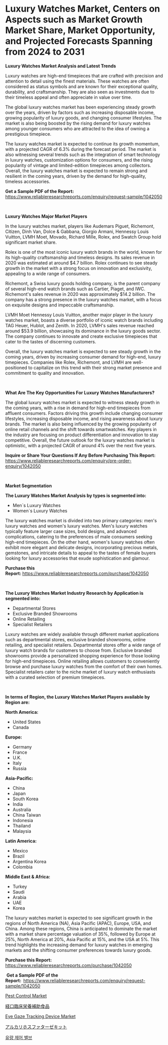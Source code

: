 <p><h1>Luxury Watches Market, Centers on Aspects such as Market Growth Market Share, Market Opportunity, and Projected Forecasts Spanning from 2024 to 2031</h1></p><p><strong>Luxury Watches Market Analysis and Latest Trends</strong></p>
<p><p>Luxury watches are high-end timepieces that are crafted with precision and attention to detail using the finest materials. These watches are often considered as status symbols and are known for their exceptional quality, durability, and craftsmanship. They are also seen as investments due to their timeless appeal and often appreciate in value over time.</p><p>The global luxury watches market has been experiencing steady growth over the years, driven by factors such as increasing disposable income, growing popularity of luxury goods, and changing consumer lifestyles. The market is also being boosted by the rising demand for luxury watches among younger consumers who are attracted to the idea of owning a prestigious timepiece.</p><p>The luxury watches market is expected to continue its growth momentum, with a projected CAGR of 6.3% during the forecast period. The market is also witnessing several trends such as the integration of smart technology in luxury watches, customization options for consumers, and the rising popularity of vintage and limited-edition timepieces among collectors. Overall, the luxury watches market is expected to remain strong and resilient in the coming years, driven by the demand for high-quality, timeless accessories.</p></p>
<p><strong>Get a Sample PDF of the Report:&nbsp;</strong> <a href="https://www.reliableresearchreports.com/enquiry/request-sample/1042050">https://www.reliableresearchreports.com/enquiry/request-sample/1042050</a></p>
<p>&nbsp;</p>
<p><strong>Luxury Watches Major Market Players</strong></p>
<p><p>In the luxury watches market, players like Audemars Piguet, Richemont, Citizen, Dinh Van, Dolce & Gabbana, Giorgio Armani, Hennessy Louis Vuitton, LVMH Moet, Movado, Richard Mille, Rolex, and Swatch Group hold significant market share.</p><p>Rolex is one of the most iconic luxury watch brands in the world, known for its high-quality craftsmanship and timeless designs. Its sales revenue in 2020 was estimated at around $4.7 billion. Rolex continues to see steady growth in the market with a strong focus on innovation and exclusivity, appealing to a wide range of consumers.</p><p>Richemont, a Swiss luxury goods holding company, is the parent company of several high-end watch brands such as Cartier, Piaget, and IWC. Richemont's sales revenue in 2020 was approximately $14.2 billion. The company has a strong presence in the luxury watches market, with a focus on exquisite designs and impeccable craftsmanship.</p><p>LVMH Moet Hennessy Louis Vuitton, another major player in the luxury watches market, boasts a diverse portfolio of iconic watch brands including TAG Heuer, Hublot, and Zenith. In 2020, LVMH's sales revenue reached around $53.9 billion, showcasing its dominance in the luxury goods sector. The company continues to innovate and create exclusive timepieces that cater to the tastes of discerning customers.</p><p>Overall, the luxury watches market is expected to see steady growth in the coming years, driven by increasing consumer demand for high-end, luxury timepieces. Companies like Rolex, Richemont, and LVMH are well-positioned to capitalize on this trend with their strong market presence and commitment to quality and innovation.</p></p>
<p>&nbsp;</p>
<p><strong>What Are The Key Opportunities For Luxury Watches Manufacturers?</strong></p>
<p><p>The global luxury watches market is expected to witness steady growth in the coming years, with a rise in demand for high-end timepieces from affluent consumers. Factors driving this growth include changing consumer lifestyles, increasing disposable income, and rising awareness about luxury brands. The market is also being influenced by the growing popularity of online retail channels and the shift towards smartwatches. Key players in the industry are focusing on product differentiation and innovation to stay competitive. Overall, the future outlook for the luxury watches market is optimistic, with a projected CAGR of around 4% over the next five years.</p></p>
<p><strong>Inquire or Share Your Questions If Any Before Purchasing This Report:</strong> <a href="https://www.reliableresearchreports.com/enquiry/pre-order-enquiry/1042050">https://www.reliableresearchreports.com/enquiry/pre-order-enquiry/1042050</a></p>
<p>&nbsp;</p>
<p><strong>Market Segmentation</strong></p>
<p><strong>The Luxury Watches Market Analysis by types is segmented into:</strong></p>
<p><ul><li>Men`s Luxury Watches</li><li>Women`s Luxury Watches</li></ul></p>
<p><p>The luxury watches market is divided into two primary categories: men's luxury watches and women's luxury watches. Men's luxury watches typically feature larger case sizes, bold designs, and advanced complications, catering to the preferences of male consumers seeking high-end timepieces. On the other hand, women's luxury watches often exhibit more elegant and delicate designs, incorporating precious metals, gemstones, and intricate details to appeal to the tastes of female buyers looking for luxury accessories that exude sophistication and glamour.</p></p>
<p><strong>Purchase this Report:&nbsp;</strong><a href="https://www.reliableresearchreports.com/purchase/1042050">https://www.reliableresearchreports.com/purchase/1042050</a></p>
<p>&nbsp;</p>
<p><strong>The Luxury Watches Market Industry Research by Application is segmented into:</strong></p>
<p><ul><li>Departmental Stores</li><li>Exclusive Branded Showrooms</li><li>Online Retailing</li><li>Specialist Retailers</li></ul></p>
<p><p>Luxury watches are widely available through different market applications such as departmental stores, exclusive branded showrooms, online retailing, and specialist retailers. Departmental stores offer a wide range of luxury watch brands for customers to choose from. Exclusive branded showrooms provide a personalized shopping experience for those looking for high-end timepieces. Online retailing allows customers to conveniently browse and purchase luxury watches from the comfort of their own homes. Specialist retailers cater to the niche market of luxury watch enthusiasts with a curated selection of premium timepieces.</p></p>
<p>&nbsp;</p>
<p><strong>In terms of Region, the Luxury Watches Market Players available by Region are:</strong></p>
<p>
    <p> <strong> North America: </strong>
        <ul>
            <li>United States</li>
            <li>Canada</li>
        </ul>
        </p> 
    <p> <strong> Europe: </strong>
        <ul>
            <li>Germany</li>
            <li>France</li>
            <li>U.K.</li>
            <li>Italy</li>
            <li>Russia</li>
        </ul>
        </p> 
    <p> <strong> Asia-Pacific: </strong>
        <ul>
            <li>China</li>
            <li>Japan</li>
            <li>South Korea</li>
            <li>India</li>
            <li>Australia</li>
            <li>China Taiwan</li>
            <li>Indonesia</li>
            <li>Thailand</li>
            <li>Malaysia</li>
        </ul>
        </p> 
    <p> <strong> Latin America: </strong>
        <ul>
            <li>Mexico</li>
            <li>Brazil</li>
            <li>Argentina Korea</li>
            <li>Colombia</li>
        </ul>
        </p> 
    <p> <strong> Middle East & Africa: </strong>
        <ul>
            <li>Turkey</li>
            <li>Saudi</li>
            <li>Arabia</li>
            <li>UAE</li>
            <li>Korea</li>
        </ul>
    </p>
    </p>
<p><p>The luxury watches market is expected to see significant growth in the regions of North America (NA), Asia Pacific (APAC), Europe, USA, and China. Among these regions, China is anticipated to dominate the market with a market share percentage valuation of 35%, followed by Europe at 25%, North America at 20%, Asia Pacific at 15%, and the USA at 5%. This trend highlights the increasing demand for luxury watches in emerging markets and the shifting consumer preferences towards luxury goods.</p></p>
<p><strong>Purchase this Report: </strong><a href="https://www.reliableresearchreports.com/purchase/1042050">https://www.reliableresearchreports.com/purchase/1042050</a></p>
<p>&nbsp;<strong>Get a Sample PDF of the Report:&nbsp;&nbsp;</strong><a href="https://www.reliableresearchreports.com/enquiry/request-sample/1042050">https://www.reliableresearchreports.com/enquiry/request-sample/1042050</a></p>
<p><strong></strong></p>
<p><p><a href="https://github.com/Airanohannonzb68e5pb53oc1/Market-Research-Report-List-1/blob/main/pest-control-market.md">Pest Control Market</a></p><p><a href="https://github.com/bucuel854722/Market-Research-Report-List-1/blob/main/29253223245.md">経口臨床栄養補助食品</a></p><p><a href="https://issuu.com/reportprime-2/docs/eye-gaze-tracking-device-market-size-2030.pptx">Eye Gaze Tracking Device Market</a></p><p><a href="https://github.com/xemfu2379520/Market-Research-Report-List-1/blob/main/69292653244.md">アルカリホスファターゼキット</a></p><p><a href="https://github.com/khytkeqagplkzqvh/Market-Research-Report-List-1/blob/main/69944072877.md">유량 제어 밸브</a></p></p>